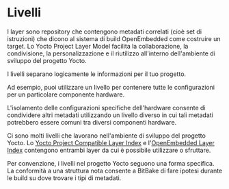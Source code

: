 # Livelli

I layer sono repository che contengono metadati correlati (cioè set di istruzioni) che dicono al sistema di build OpenEmbedded come costruire un target. 
Lo Yocto Project Layer Model facilita la collaborazione, la condivisione, la personalizzazione e il riutilizzo all'interno dell'ambiente di sviluppo del progetto Yocto. 

I livelli separano logicamente le informazioni per il tuo progetto. 

Ad esempio, puoi utilizzare un livello per contenere tutte le configurazioni per un particolare componente hardware. 

L'isolamento delle configurazioni specifiche dell'hardware consente di condividere altri metadati utilizzando un livello diverso in cui tali metadati potrebbero essere comuni tra diversi componenti hardware.

Ci sono molti livelli che lavorano nell'ambiente di sviluppo del progetto Yocto. Lo [Yocto Project Compatible Layer Index](https://docs-yoctoproject-org.translate.goog/current/dev-manual/common-tasks.html?_x_tr_sl=auto&_x_tr_tl=it&_x_tr_hl=it&_x_tr_pto=wapp#understanding-and-creating-layers) e l'[OpenEmbedded Layer Index](https://translate.google.com/website?sl=auto&tl=it&hl=it&client=webapp&u=https://layers.openembedded.org) contengono entrambi layer da cui è possibile utilizzare o sfruttare.

Per convenzione, i livelli nel progetto Yocto seguono una forma specifica. La conformità a una struttura nota consente a BitBake di fare ipotesi durante le build su dove trovare i tipi di metadati. 

